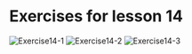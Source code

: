 # Exercises for lesson 14

![Exercise14-1](https://i.imgur.com/8PRqHop.png)
![Exercise14-2](https://i.imgur.com/HHnVSzK.png)
![Exercise14-3](https://i.imgur.com/z5evqFj.png)